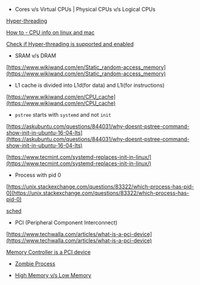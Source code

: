 - Cores v/s Virtual CPUs | Physical CPUs v/s Logical CPUs

[Hyper-threading](https://www.wikiwand.com/en/Hyper-threading)

[How to - CPU info on linux and mac](http://www.noktec.be/archives/1325)

[Check if Hyper-threading is supported and enabled](https://unix.stackexchange.com/questions/33450/checking-if-hyperthreading-is-enabled-or-not)

- SRAM v/s DRAM

[https://www.wikiwand.com/en/Static_random-access_memory](https://www.wikiwand.com/en/Static_random-access_memory)

- L1 cache is divided into L1d(for data) and L1i(for instructions)

[https://www.wikiwand.com/en/CPU_cache](https://www.wikiwand.com/en/CPU_cache)

- `pstree` starts with `systemd` and not `init`

[https://askubuntu.com/questions/844031/why-doesnt-pstree-command-show-init-in-ubuntu-16-04-lts](https://askubuntu.com/questions/844031/why-doesnt-pstree-command-show-init-in-ubuntu-16-04-lts)

[https://www.tecmint.com/systemd-replaces-init-in-linux/](https://www.tecmint.com/systemd-replaces-init-in-linux/)

- Process with pid 0

[https://unix.stackexchange.com/questions/83322/which-process-has-pid-0](https://unix.stackexchange.com/questions/83322/which-process-has-pid-0)

[sched](http://man7.org/linux/man-pages/man7/sched.7.html)

- PCI (Peripheral Component Interconnect)

[https://www.techwalla.com/articles/what-is-a-pci-device](https://www.techwalla.com/articles/what-is-a-pci-device)

[Memory Controller is a PCI device](https://www.wikiwand.com/en/Memory_controller)

- [Zombie Process](https://www.wikiwand.com/en/Zombie_process)

- [High Memory v/s Low Memory](https://unix.stackexchange.com/questions/4929/what-are-high-memory-and-low-memory-on-linux)
